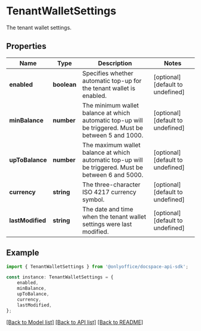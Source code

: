 # TenantWalletSettings

The tenant wallet settings.

## Properties

Name | Type | Description | Notes
------------ | ------------- | ------------- | -------------
**enabled** | **boolean** | Specifies whether automatic top-up for the tenant wallet is enabled. | [optional] [default to undefined]
**minBalance** | **number** | The minimum wallet balance at which automatic top-up will be triggered. Must be between 5 and 1000. | [optional] [default to undefined]
**upToBalance** | **number** | The maximum wallet balance at which automatic top-up will be triggered. Must be between 6 and 5000. | [optional] [default to undefined]
**currency** | **string** | The three-character ISO 4217 currency symbol. | [optional] [default to undefined]
**lastModified** | **string** | The date and time when the tenant wallet settings were last modified. | [optional] [default to undefined]

## Example

```typescript
import { TenantWalletSettings } from '@onlyoffice/docspace-api-sdk';

const instance: TenantWalletSettings = {
    enabled,
    minBalance,
    upToBalance,
    currency,
    lastModified,
};
```

[[Back to Model list]](../README.md#documentation-for-models) [[Back to API list]](../README.md#documentation-for-api-endpoints) [[Back to README]](../README.md)
